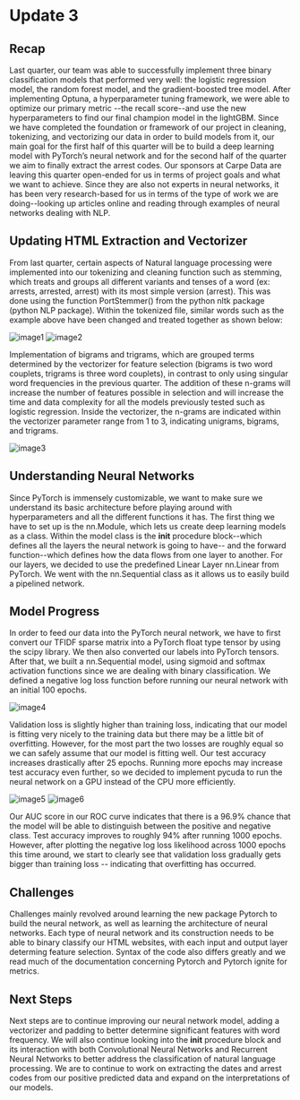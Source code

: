 # Update 3

## Recap

Last quarter, our team was able to successfully implement three binary classification models that performed very well: the logistic regression model, the random forest model, and the gradient-boosted tree model. After implementing Optuna, a hyperparameter tuning framework, we were able to optimize our primary metric --the recall score--and use the new hyperparameters to find our final champion model in the lightGBM. Since we have completed the foundation or framework of our project in cleaning, tokenizing, and vectorizing our data in order to build models from it, our main goal for the first half of this quarter will be to build a deep learning model with PyTorch’s neural network and for the second half of the quarter we aim to finally extract the arrest codes. Our sponsors at Carpe Data are leaving this quarter open-ended for us in terms of project goals and what we want to achieve. Since they are also not experts in neural networks, it has been very research-based for us in terms of the type of work we are doing--looking up articles online and reading through examples of neural networks dealing with NLP. 

## Updating HTML Extraction and Vectorizer

From last quarter, certain aspects of Natural language processing were implemented into our tokenizing and cleaning function such as stemming, which treats and groups all different variants and tenses of a word (ex: arrests, arrested, arrest) with its most simple version (arrest). This was done using the function PortStemmer() from the python nltk package (python NLP package). Within the tokenized file, similar words such as the example above have been changed and treated together as shown below:

![image1](https://github.com/ucsb-ds-capstone-2021/carpedata/blob/main/Pictures/Screen%20Shot%202021-04-21%20at%205.29.51%20PM.png)
![image2](https://github.com/ucsb-ds-capstone-2021/carpedata/blob/main/Pictures/Screen%20Shot%202021-04-15%20at%2011.58.11%20AM.png)

Implementation of bigrams and trigrams, which are grouped terms determined by the vectorizer for feature selection (bigrams is two word couplets, trigrams is three word couplets), in contrast to only using singular word frequencies in the previous quarter. The addition of these n-grams will increase the number of features possible in selection and will increase the time and data complexity for all the models previously tested such as logistic regression. Inside the vectorizer, the n-grams are indicated within the vectorizer parameter range from 1 to 3, indicating unigrams, bigrams, and trigrams.

![image3](https://github.com/ucsb-ds-capstone-2021/carpedata/blob/main/Pictures/Screen%20Shot%202021-04-21%20at%205.27.59%20PM.png)

## Understanding Neural Networks

Since PyTorch is immensely customizable, we want to make sure we understand its basic architecture before playing around with hyperparameters and all the different functions it has. The first thing we have to set up is the nn.Module, which lets us create deep learning models as a class. Within the model class is the __init__ procedure block--which defines all the layers the neural network is going to have-- and the forward function--which defines how the data flows from one layer to another. For our layers, we decided to use the predefined Linear Layer nn.Linear from PyTorch. We went with the nn.Sequential class as it allows us to easily build a pipelined network. 

 
## Model Progress

In order to feed our data into the PyTorch neural network, we have to first convert our TFIDF sparse matrix into a PyTorch float type tensor by using the scipy library. We then also converted our labels into PyTorch tensors. After that, we built a nn.Sequential model, using sigmoid and softmax activation functions since we are dealing with binary classification. We defined a negative log loss function before running our neural network with an initial 100 epochs.

![image4](https://github.com/ucsb-ds-capstone-2021/carpedata/blob/main/Pictures/Screen%20Shot%202021-04-24%20at%209.26.37%20PM.png)

Validation loss is slightly higher than training loss, indicating that our model is fitting very nicely to the training data but there may be a little bit of overfitting. However, for the most part the two losses are roughly equal so we can safely assume that our model is fitting well. Our test accuracy increases drastically after 25 epochs. Running more epochs may increase test accuracy even further, so we decided to implement pycuda to run the neural network on a GPU instead of the CPU more efficiently.

![image5](https://github.com/ucsb-ds-capstone-2021/carpedata/blob/main/Pictures/Screen%20Shot%202021-04-24%20at%208.53.21%20PM.png)
![image6](https://github.com/ucsb-ds-capstone-2021/carpedata/blob/main/Pictures/Screen%20Shot%202021-04-24%20at%2010.46.15%20PM.png)

Our AUC score in our ROC curve indicates that there is a 96.9% chance that the model will be able to distinguish between the positive and negative class. Test accuracy improves to roughly 94% after running 1000 epochs. However, after plotting the negative log loss likelihood across 1000 epochs this time around, we start to clearly see that validation loss gradually gets bigger than training loss -- indicating that overfitting has occurred.  

## Challenges

Challenges mainly revolved around learning the new package Pytorch to build the neural network, as well as learning the architecture of neural networks. Each type of neural network and its construction needs to be able to binary classify our HTML websites, with each input and output layer determing feature selection. Syntax of the code also differs greatly and we read much of the documentation concerning Pytorch and Pytorch ignite for metrics.

## Next Steps

Next steps are to continue improving our neural network model, adding a vectorizer and padding to better determine significant features with word frequency. We will also continue looking into the  __init__ procedure block and its interaction with both Convolutional Neural Networks and Recurrent Neural Networks to better address the classification of natural language processing. We are to continue to work on extracting the dates and arrest codes from our positive predicted data and expand on the interpretations of our models.
